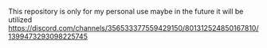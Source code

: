 This repository is only for my personal use maybe in the future it will be utilized
https://discord.com/channels/356533377559429150/801312524850167810/1399473293098225745
